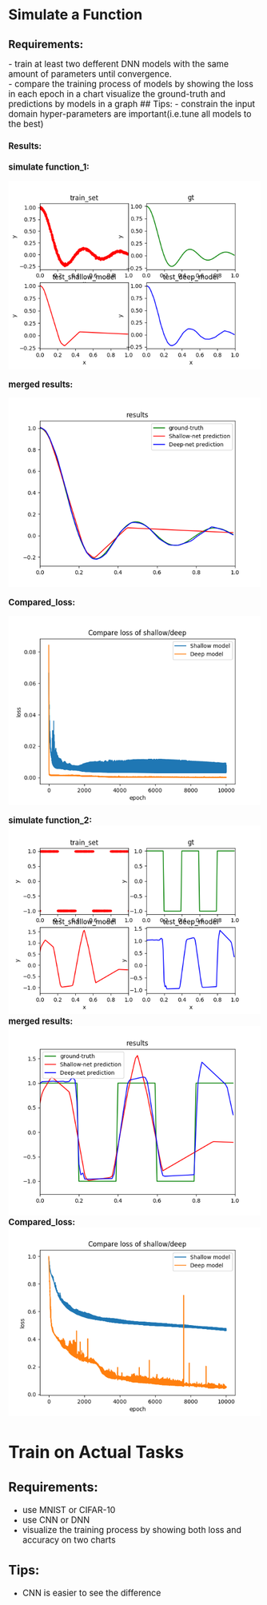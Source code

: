 # Simulate a Function 
## Requirements:
<big>
- train at least two defferent DNN models with the same amount of parameters until convergence.<br>
- compare the training process of models by showing the loss in each epoch in a chart
	visualize the ground-truth and predictions by models in a graph
## Tips:
- constrain the input domain
	hyper-parameters are important(i.e.tune all models to the best)<br>

#### Results:
**simulate function_1:**

![](https://github.com/ustcxt/ML2018spring/blob/master/HW1-1/results_noisy/result_1.png)

**merged results:**

![](https://github.com/ustcxt/ML2018spring/blob/master/HW1-1/results_noisy/result_2.png)

**Compared_loss:**

![](https://github.com/ustcxt/ML2018spring/blob/master/HW1-1/results_noisy/Compare_loss.png)
<br>

**simulate function_2:**
![](https://github.com/ustcxt/ML2018spring/blob/master/HW1-1/results_sgn/result_1.png)
**merged results:**
![](https://github.com/ustcxt/ML2018spring/blob/master/HW1-1/results_sgn/result_2.png)
**Compared_loss:**
![](https://github.com/ustcxt/ML2018spring/blob/master/HW1-1/results_sgn/Compare_loss.png)

# Train on Actual Tasks
## Requirements:
- use MNIST or CIFAR-10
- use CNN or DNN
- visualize the training process by showing both loss and accuracy on two charts
## Tips:
- CNN is easier to see the difference           